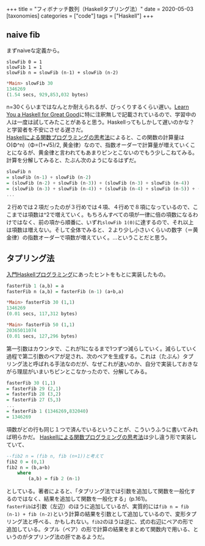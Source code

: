 +++
title = "フィボナッチ数列（Haskellタプリング法）"
date = 2020-05-03
[taxonomies]
categories = ["code"]
tags = ["Haskell"]
+++

## naive fib
まずnaiveな定義から。

```
slowFib 0 = 1
slowFib 1 = 1
slowFib n = slowFib (n-1) + slowFib (n-2)
```

```hs
*Main> slowFib 30
1346269
(1.54 secs, 929,853,032 bytes)
```

n=30くらいまではなんとか耐えられるが、びっくりするくらい遅い。[Learn You a Haskell for Great Good](https://www.amazon.co.jp/dp/B004VB3V0K/)に特に注釈無しで記載されているので、学習中の人は一度は試してみたことがあると思う。Haskellってもしかして遅いのかな？ と学習者を不安にさせる遅さだ。  
[Haskellによる関数プログラミングの思考法](https://www.amazon.co.jp/dp/4048930532/)によると、この関数の計算量はO(Φ^n)（Φ=(1+√5)/2, 黄金律）なので、指数オーダーで計算量が増えていくことになるが、黄金律と言われてもあまりピンとこないのでもう少しこねてみる。  
計算を分解してみると、たぶん次のようになるはずだ。

```hs
slowFib n
= slowFib (n-1) + slowFib (n-2)
= (slowFib (n-2) + slowFib (n-3)) + (slowFib (n-3) + slowFib (n-4))
= (slowFib (n-3) + slowFib (n-4)) + (slowFib (n-4) + slowFib (n-5)) + (slowFib (n-4) + slowFib (n-5)) + (slowFib (n-5) + slowFib (n-6))
...
```

２行めでは２項だったのが３行めでは４項、４行めで８項になっているので、ここまでは項数は^2で増えていく。もちろんすべての項が一律に倍の項数になるわけではなく、前の項から順番に、いずれ`slowFib 1(0)`に達するので、それ以上は項数は増えない。そして全体でみると、２より少し小さいくらいの数字（＝黄金律）の指数オーダーで項数が増えていく。…ということだと思う。

## タプリング法
[入門Haskellプログラミング](https://www.amazon.co.jp/dp/B07SFCMP66/)にあったヒントをもとに実装したもの。

```hs
fasterFib 1 (a,b) = a
fasterFib n (a,b) = fasterFib (n-1) (a+b,a)
```

```hs
*Main> fasterFib 30 (1,1)
1346269
(0.01 secs, 117,312 bytes)

*Main> fasterFib 50 (1,1)
20365011074
(0.01 secs, 127,296 bytes)
```

第一引数はカウンタで、これが1になるまで1つずつ減らしていく。減らしていく過程で第二引数のペアが足され、次のペアを生成する。これは（たぶん）タプリング法と呼ばれる手法なのだが、なぜこれが速いのか、自分で実装しておきながら理屈がいまいちピンとこなかったので、分解してみる。

```hs
fasterFib 30 (1,1)
= fasterFib 29 (2,1)
= fasterFib 28 (3,2)
= fasterFib 27 (5,3)
...
= fasterFib 1 (1346269,832040)
= 1346269
```

項数がどの行も同じ１つで済んでいるということが、こういうふうに書いてみれば明らかだ。
[Haskellによる関数プログラミングの思考法](http://https://www.amazon.co.jp/dp/4048930532/ "Haskellによる関数プログラミングの思考法")は少し違う形で実装していて、

```hs
--fib2 n = (fib n, fib (n+1))と考えて
fib2 0 = (0,1)
fib2 n = (b,a+b)
	where
		(a,b) = fib 2 (n-1)
```

としている。著者によると、「タプリング法では引数を追加して関数を一般化するのではなく、結果を追加して関数を一般化する」(p.161)。  
`fasterFib`は引数（左辺）のほうに追加しているが、実質的には`fib n = fib (n-1) + fib (n-2)`という計算の結果を引数として追加しているので、変形タプリング法と呼べる、かもしれない。`fib2`のほうは逆に、式の右辺にペアの形で追加している。タプル（ペア）の形で計算の結果をまとめて関数内で用いる、というのがタプリング法の肝であるようだ。